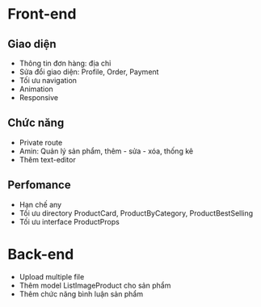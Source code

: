 # Front-end

## Giao diện
-   Thông tin đơn hàng: địa chỉ
-   Sửa đổi giao diện: Profile, Order, Payment
-   Tối ưu navigation
-   Animation
- Responsive
## Chức năng
-   Private route
-   Amin: Quản lý sản phẩm, thêm - sửa - xóa, thống kê
-   Thêm text-editor
## Perfomance
-   Hạn chế any
-   Tối ưu directory ProductCard, ProductByCategory, ProductBestSelling
-   Tối ưu interface ProductProps

# Back-end

-   Upload multiple file
-   Thêm model ListImageProduct cho sản phẩm
-   Thêm chức năng bình luận sản phẩm

